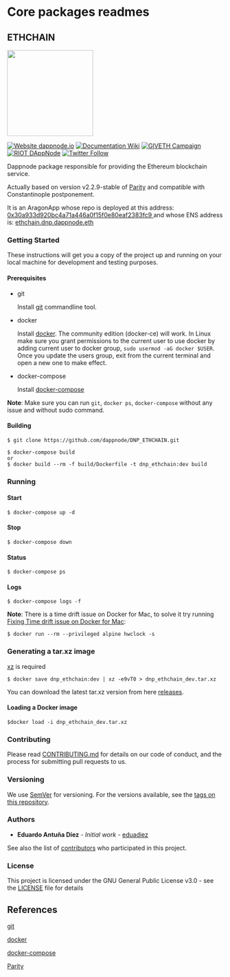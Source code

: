 #  Core packages readmes

## ETHCHAIN

<p align="left">
  <img src="https://github.com/dappnode/DNP_ETHCHAIN/blob/master/ETHCHAIN-min.png" width="200"/>
</p>

[![Website dappnode.io](https://img.shields.io/badge/Website-dappnode.io-brightgreen.svg)](https://dappnode.io/)
[![Documentation Wiki](https://img.shields.io/badge/Documentation-Wiki-brightgreen.svg)](https://github.com/dappnode/DAppNode/wiki)
[![GIVETH Campaign](https://img.shields.io/badge/GIVETH-Campaign-1e083c.svg)](https://alpha.giveth.io/campaigns/OcKJryNwjeidMXi9)
[![RIOT DAppNode](https://img.shields.io/badge/RIOT-DAppNode-blue.svg)](https://riot.im/app/#/room/#DAppNode:matrix.org)
[![Twitter Follow](https://img.shields.io/twitter/follow/espadrine.svg?style=social&label=Follow)](https://twitter.com/DAppNODE?lang=es)

Dappnode package responsible for providing the Ethereum blockchain service. 

Actually based on version v2.2.9-stable of [Parity](https://github.com/paritytech/parity/releases/tag/v2.2.9) and compatible with Constantinople postponement. 

It is an AragonApp whose repo is deployed at this address: [0x30a933d920bc4a71a446a0f15f0e80eaf2383fc9 ](https://etherscan.io/address/0x30a933d920bc4a71a446a0f15f0e80eaf2383fc9 ) and whose ENS address is: [ethchain.dnp.dappnode.eth](https://etherscan.io/enslookup?q=ethchain.dnp.dappnode.eth])

### Getting Started

These instructions will get you a copy of the project up and running on your local machine for development and testing purposes.

#### Prerequisites

- git

   Install [git](https://git-scm.com/book/en/v2/Getting-Started-Installing-Git) commandline tool.

- docker

   Install [docker](https://docs.docker.com/engine/installation). The community edition (docker-ce) will work. In Linux make sure you grant permissions to the current user to use docker by adding current user to docker group, `sudo usermod -aG docker $USER`. Once you update the users group, exit from the current terminal and open a new one to make effect.

- docker-compose

   Install [docker-compose](https://docs.docker.com/compose/install)
   
**Note**: Make sure you can run `git`, `docker ps`, `docker-compose` without any issue and without sudo command.

#### Building

```
$ git clone https://github.com/dappnode/DNP_ETHCHAIN.git
```

```
$ docker-compose build
or 
$ docker build --rm -f build/Dockerfile -t dnp_ethchain:dev build 
```

### Running

#### Start
```
$ docker-compose up -d
```
#### Stop
```
$ docker-compose down
```
#### Status
```
$ docker-compose ps
```
#### Logs
```
$ docker-compose logs -f
```

**Note**: 
There is a time drift issue on Docker for Mac, to solve it try running [Fixing Time drift issue on Docker for Mac](https://blog.shameerc.com/2017/03/quick-tip-fixing-time-drift-issue-on-docker-for-mac):

```
$ docker run --rm --privileged alpine hwclock -s
```

### Generating a tar.xz image

[xz](https://tukaani.org/xz/) is required 

```
$ docker save dnp_ethchain:dev | xz -e9vT0 > dnp_ethchain_dev.tar.xz
```

You can download the latest tar.xz version from here [releases](https://github.com/dappnode/DNP_ETHCHAIN/releases).

#### Loading a Docker image

```
$docker load -i dnp_ethchain_dev.tar.xz
```

### Contributing

Please read [CONTRIBUTING.md](https://github.com/dappnode/DAppNode/blob/master/CONTRIBUTING.md) for details on our code of conduct, and the process for submitting pull requests to us.

### Versioning

We use [SemVer](http://semver.org/) for versioning. For the versions available, see the [tags on this repository](https://github.com/dappnode/DNP_ETHCHAIN/tags). 

### Authors

* **Eduardo Antuña Díez** - *Initial work* - [eduadiez](https://github.com/eduadiez)

See also the list of [contributors](https://github.com/dappnode/DNP_ETHCHAIN/contributors) who participated in this project.

### License

This project is licensed under the GNU General Public License v3.0 - see the [LICENSE](LICENSE) file for details

## References

[git](https://git-scm.com/)

[docker](https://www.docker.com/)

[docker-compose](https://docs.docker.com/compose/)

[Parity](https://www.parity.io/)


